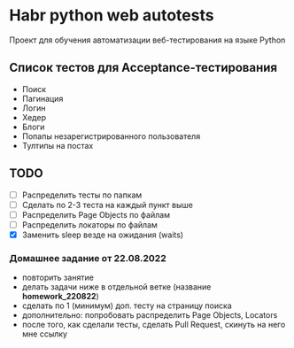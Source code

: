 # Habr python web autotests

Проект для обучения автоматизации веб-тестирования на языке Python

## Список тестов для Acceptance-тестирования

- Поиск
- Пагинация
- Логин
- Хедер
- Блоги
- Попапы незарегистрированного пользователя
- Тултипы на постах

## TODO

- [ ] Распределить тесты по папкам
- [ ] Сделать по 2-3 теста на каждый пункт выше
- [ ] Распределить Page Objects по файлам
- [ ] Распределить локаторы по файлам
- [x] Заменить sleep везде на ожидания (waits)

### Домашнее задание от 22.08.2022

- повторить занятие
- делать задачи ниже в отдельной ветке (название **homework_220822**)
- сделать по 1 (минимум) доп. тесту на страницу поиска
- дополнительно: попробовать распределить Page Objects, Locators
- после того, как сделали тесты, сделать Pull Request, скинуть на него мне ссылку